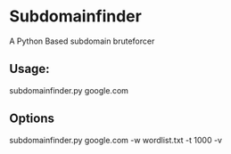 # Subdomainfinder
A Python Based subdomain bruteforcer

## Usage:
subdomainfinder.py google.com

## Options
subdomainfinder.py google.com -w wordlist.txt -t 1000 -v

